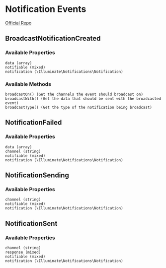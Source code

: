 # Notification Events
[Official Repo](https://github.com/laravel/framework/tree/8.x/src/Illuminate/Notifications/Events)

## BroadcastNotificationCreated

### Available Properties

    data (array)
    notifiable (mixed)
    notification (\Illuminate\Notifications\Notification)

### Available Methods

    broadcastOn() (Get the channels the event should broadcast on)
    broadcastWith() (Get the data that should be sent with the broadcasted event)
    broadcastType() (Get the type of the notification being broadcast)

## NotificationFailed

### Available Properties

    data (array)
    channel (string)
    notifiable (mixed)
    notification (\Illuminate\Notifications\Notification)

## NotificationSending

### Available Properties

    channel (string)
    notifiable (mixed)
    notification (\Illuminate\Notifications\Notification)

## NotificationSent

### Available Properties

    channel (string)
    response (mixed)
    notifiable (mixed)
    notification (\Illuminate\Notifications\Notification)
